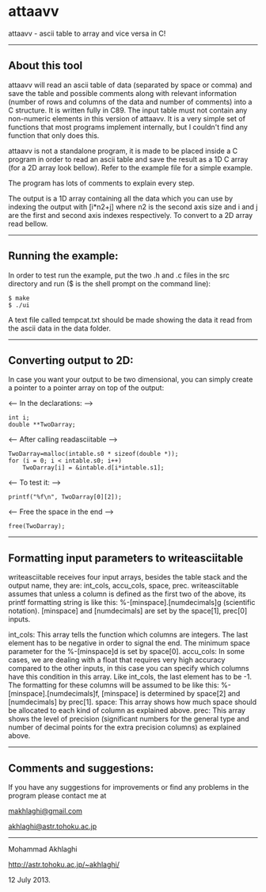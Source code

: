 attaavv
=======

attaavv - ascii table to array and vice versa in C!

----------------------------------------
About this tool
----------------------------------------
attaavv will read an ascii table of data (separated by space or 
comma) and save the table and possible comments along with 
relevant information (number of rows and columns of the data 
and number of comments) into a C structure. It is written fully 
in C89. The input table must not contain any non-numeric 
elements in this version of attaavv. It is a very simple set of
functions that most programs implement internally, but I couldn't
find any function that only does this.

attaavv is not a standalone program, it is made to be placed 
inside a C program in order to read an ascii table and save the
result as a 1D C array (for a 2D array look bellow). Refer to
the example file for a simple example.

The program has lots of comments to explain every step.

The output is a 1D array containing all the data which you can use
by indexing the output with [i*n2+j] where n2 is the second
axis size and i and j are the first and second axis indexes 
respectively. To convert to a 2D array read bellow.

----------------------------------------
Running the example:
----------------------------------------
In order to test run the example, put the two .h and .c files in the
src directory and run ($ is the shell prompt on the command line):

    $ make
    $ ./ui

A text file called tempcat.txt should be made showing the data it 
read from the ascii data in the data folder.

----------------------------------------
Converting output to 2D:
----------------------------------------
In case you want your output to be two dimensional, you can simply
create a pointer to a pointer array on top of the output:

<-- In the declarations: -->

    int i;
    double **TwoDarray;

<-- After calling readasciitable -->

    TwoDarray=malloc(intable.s0 * sizeof(double *));
    for (i = 0; i < intable.s0; i++)
        TwoDarray[i] = &intable.d[i*intable.s1];

<-- To test it: -->

    printf("%f\n", TwoDarray[0][2]);

<-- Free the space in the end -->

    free(TwoDarray);

----------------------------------------
Formatting input parameters to writeasciitable
----------------------------------------
writeasciitable receives four input arrays, besides the table stack
and the output name, they are: int_cols, accu_cols, space, prec.
writeasciitable assumes that unless a column is defined as the
first two of the above, its printf formatting string is like this:
%-[minspace].[numdecimals]g (scientific notation). [minspace] and 
[numdecimals] are set by the space[1], prec[0] inputs.

int_cols:   This array tells the function which columns are integers.
            The last element has to be negative in order to signal
            the end. The minimum space parameter for the %-[minspace]d
            is set by space[0].
accu_cols:  In some cases, we are dealing with a float that requires
            very high accuracy compared to the other inputs, in this
            case you can specify which columns have this condition
            in this array. Like int_cols, the last element has to
            be -1. The formatting for these columns will be assumed 
            to be like this: %-[minspace].[numdecimals]f, [minspace]
            is determined by space[2] and [numdecimals] by prec[1].
space:      This array shows how much space should be allocated to 
            each kind of column as explained above.
prec:       This array shows the level of precision (significant 
            numbers for the general type and number of decimal points
            for the extra precision columns) as explained above.

----------------------------------------
Comments and suggestions:
----------------------------------------
If you have any suggestions for improvements or find any problems 
in the program please contact me at 

makhlaghi@gmail.com 

akhlaghi@astr.tohoku.ac.jp

----------------------------------------
Mohammad Akhlaghi

http://astr.tohoku.ac.jp/~akhlaghi/

12 July 2013.
